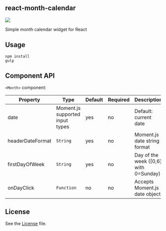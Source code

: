 ## react-month-calendar

![](http://dbachko.github.io/react-month-calendar/example/calendar.png)

Simple month calendar widget for React

## Usage

```
npm install
gulp
```

## Component API

`<Month>` component:

Property | Type | Default | Required | Description
-------- | ---- | ------- | -------- |-----------
date | Moment.js supported input types | yes | no | Default: current date
headerDateFormat | `String` | yes | no | Moment.js date string format
firstDayOfWeek | `String` | yes | no | Day of the week ([0,6] with 0=Sunday)
onDayClick | `Function` | no | no | Accepts Moment.js date object

## License

See the [License](LICENSE) file.
